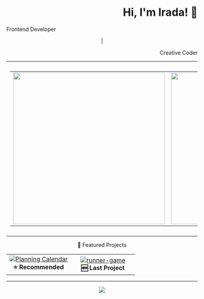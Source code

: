 <div>
<h1 align="right">Hi, I'm Irada! 👋</h1>
<p>Frontend Developer<p> <p align="center">|</p> <p align="right">Creative Coder</p>
</div>

---

<table align="center" style="padding: 10px;">
  <tr>
    <td>
      <img src="https://github-readme-stats.vercel.app/api?username=Ira4a&show_icons=true&theme=dark" width="400" />
    </td>
    <td>
      <img src="https://github-readme-stats.vercel.app/api/top-langs/?username=Ira4a&layout=compact&theme=dark" width=400" />
    </td>
  </tr>
</table>

---
<p align="center">📁 Featured Projects</p>

<table align="center">
  <tr>
    <td align="center" width="50%">
      <a href="https://github.com/Ira4a/Planning-calendar">
        <img src="https://github-readme-stats.vercel.app/api/pin/?username=Ira4a&repo=Planning-calendar&theme=dark&cache_seconds=3600" alt="Planning Calendar" />
      </a>
      <br />
      <strong>⭐ Recommended</strong>
    </td>
    <td align="center" width="50%">
      <a href="https://github.com/Ira4a/runner-game">
        <img src="https://github-readme-stats.vercel.app/api/pin/?username=Ira4a&repo=runner-game&theme=dark&cache_seconds=3600" alt="runner-game" />
      </a>
      <br />
      <strong>🆕 Last Project</strong>
    </td>
  </tr>
</table>

---

<p align="center">
  <img src="https://github-readme-activity-graph.vercel.app/graph?username=Ira4a&theme=github&hide_border=true&area=true&color=000000&line=000000&point=000000&bg_color=00000000" />
</p> 

